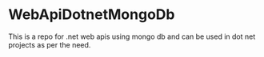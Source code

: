 # WebApiDotnetMongoDb
This is a repo for .net web apis using mongo db and can be  used in dot net projects as per the need.
